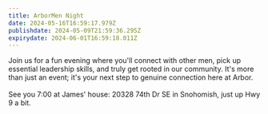 ```yaml
---
title: ArborMen Night
date: 2024-05-16T16:59:17.979Z
publishdate: 2024-05-09T21:59:36.295Z
expirydate: 2024-06-01T16:59:18.011Z
---
```

Join us for a fun evening where you'll connect with other men, pick up essential leadership skills, and truly get rooted in our community. It's more than just an event; it's your next step to genuine connection here at Arbor. \
\
S﻿ee you 7:00 at James' house: 20328 74th Dr SE in Snohomish, just up Hwy 9 a bit.
